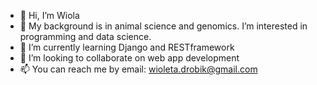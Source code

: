 - 👋 Hi, I’m Wiola
- 👀 My background is in animal science and genomics. I’m interested in programming and data science.
- 🌱 I’m currently learning Django and RESTframework
- 💞️ I’m looking to collaborate on web app development
- 📫 You can reach me by email: wioleta.drobik@gmail.com

<!---
wiolad/wiolad is a ✨ special ✨ repository because its `README.md` (this file) appears on your GitHub profile.
You can click the Preview link to take a look at your changes.
--->
